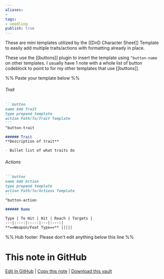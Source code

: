 ```yaml
---
aliases: 
- 
tags:
- seedling
publish: true
---
```


These are mini templates utilized by the [[DnD Character Sheet]] Template to easily add multiple traits/actions with formatting already in place.

These use the [[buttons]] plugin to insert the template using `^button-name` on other templates. I usually have 1 note with a whole list of button codeblock to point to for my other templates that use [[buttons]].

%% Paste your template below %%
###### Trait
````markdown
```button
name Add Trait
type prepend template
action Path/To/Trait Template
```
^button-trait
````

```markdown
###### Trait
**Description of trait**

- Bullet list of what traits do
```

###### Actions
````markdown
```button
name Add Action
type prepend template
action Path/To/Actions Template
```
^button-action
````


```markdown
###### Name

Type | To Hit | Hit | Reach | Targets |
---|:---:|:---:|---|:---:|
**==Weapon/Feat Type==** |||||

```

%% Hub footer: Please don't edit anything below this line %%

# This note in GitHub

<span class="git-footer">[Edit In GitHub](https://github.dev/obsidian-community/obsidian-hub/blob/main/03%20-%20Showcases%20%26%20Templates/Templates/TTRPG%20notes/Button%20Action%20%26%20Trait%20Templates.md "git-hub-edit-note") | [Copy this note](https://raw.githubusercontent.com/obsidian-community/obsidian-hub/main/03%20-%20Showcases%20%26%20Templates/Templates/TTRPG%20notes/Button%20Action%20%26%20Trait%20Templates.md "git-hub-copy-note") | [Download this vault](https://github.com/obsidian-community/obsidian-hub/archive/refs/heads/main.zip "git-hub-download-vault") </span>
